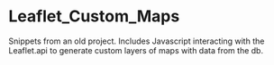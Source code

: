 # Leaflet_Custom_Maps
Snippets from an old project. Includes Javascript interacting with the Leaflet.api to generate custom layers of maps with data from the db. 
